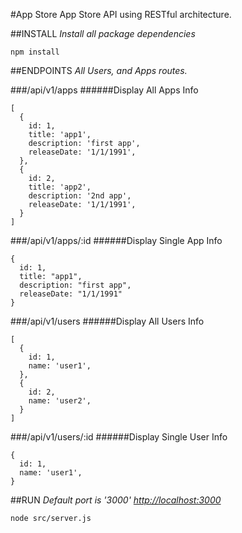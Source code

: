 #App Store
App Store API using RESTful architecture.

##INSTALL
*Install all package dependencies*
```
npm install
```

##ENDPOINTS
*All Users, and Apps routes.*

###/api/v1/apps
######Display All Apps Info
```
[
  {
    id: 1,
    title: 'app1',
    description: 'first app',
    releaseDate: '1/1/1991',
  },
  {
    id: 2,
    title: 'app2',
    description: '2nd app',
    releaseDate: '1/1/1991',
  }
]
```

###/api/v1/apps/:id
######Display Single App Info
```
{
  id: 1,
  title: "app1",
  description: "first app",
  releaseDate: "1/1/1991"
}
```

###/api/v1/users
######Display All Users Info
```
[
  {
    id: 1,
    name: 'user1',
  },
  {
    id: 2,
    name: 'user2',
  }
]
```

###/api/v1/users/:id
######Display Single User Info
```
{
  id: 1,
  name: 'user1',
}
```

##RUN
*Default port is '3000' [http://localhost:3000](http://localhost:3000)*

```
node src/server.js
```
